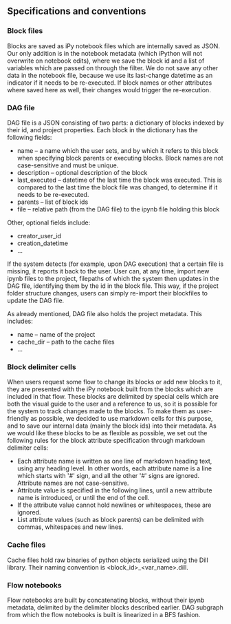 ## Specifications and conventions

### Block files
Blocks are saved as iPy notebook files which are internally saved as JSON. Our only addition is in the notebook metadata (which iPython will not overwrite on notebook edits), where we save the block id and a list of variables which are passed on through the filter. We do not save any other data in the notebook file, because we use its last-change datetime as an indicator if it needs to be re-executed. If block names or other attributes where saved here as well, their changes would trigger the re-execution.

### DAG file
DAG file is a JSON consisting of two parts: a dictionary of blocks indexed by their id, and project properties. Each block in the dictionary has the following fields:
 - name – a name which the user sets, and by which it refers to this block when specifying block parents or executing blocks. Block names are not case-sensitive and must be unique.
 - description – optional description of the block
 - last_executed – datetime of the last time the block was executed. This is compared to the last time the block file was changed, to determine if it needs to be re-executed.
 - parents – list of block ids
 - file – relative path (from the DAG file) to the ipynb file holding this block
 
Other, optional fields include:
 - creator_user_id
 - creation_datetime
 - ...
 
 If the system detects (for example, upon DAG execution) that a certain file is missing, it reports it back to the user. User can, at any time, import new ipynb files to the project, filepaths of which the system then updates in the DAG file, identifying them by the id in the block file. This way, if the project folder structure changes, users can simply re-import their blockfiles to update the DAG file.
 
 As already mentioned, DAG file also holds the project metadata. This includes:
 - name – name of the project
 - cache_dir – path to the cache files
 - ...

### Block delimiter cells
When users request some flow to change its blocks or add new blocks to it, they are presented with the iPy notebook built from the blocks which are included in that flow. These blocks are delimited by special cells which are both the visual guide to the user and a reference to us, so it is possible for the system to track changes made to the blocks. To make them as user-friendly as possible, we decided to use markdown cells for this purpose, and to save our internal data (mainly the block ids) into their metadata. As we would like these blocks to be as flexible as possible, we set out the following rules for the block attribute specification through markdown delimiter cells:
 - Each attribute name is written as one line of markdown heading text, using any heading level. In other words, each attribute name is a line which starts with '\#' sign, and all the other '\#' signs are ignored. Attribute names are not case-sensitive.
 - Attribute value is specified in the following lines, until a new attribute name is introduced, or until the end of the cell.
 - If the attribute value cannot hold newlines or whitespaces, these are ignored.
 - List attribute values (such as block parents) can be delimited with commas, whitespaces and new lines.

### Cache files
Cache files hold raw binaries of python objects serialized using the Dill library. Their naming convention is <block_id>\_<var_name>.dill.

### Flow notebooks
Flow notebooks are built by concatenating blocks, without their ipynb metadata, delimited by the delimiter blocks described earlier. DAG subgraph from which the flow notebooks is built is linearized in a BFS fashion.
